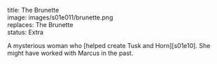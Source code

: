 title: The Brunette  
image: images/s01e011/brunette.png  
replaces: The Brunette  
status: Extra  

A mysterious woman who [helped create Tusk and Horn][s01e10]. She might have worked with Marcus in the past.
